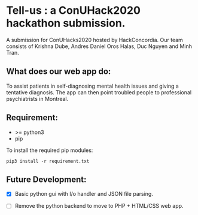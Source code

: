 # Tell-us : a ConUHack2020 hackathon submission.

A submission for ConUHacks2020 hosted by HackConcordia. Our team consists of Krishna Dube, Andres Daniel Oros Halas, Duc Nguyen and Minh Tran.

## What does our web app do:

To assist patients in self-diagnosing mental health issues and giving a tentative diagnosis. The app can then point troubled people to professional psychiatrists in Montreal.

## Requirement:

* \>= python3
* pip 

To install the required pip modules:

```
pip3 install -r requirement.txt
```

## Future Development:
- [x] Basic python gui with I/o handler and JSON file parsing.
- [ ] Remove the python backend to move to PHP + HTML/CSS web app.

